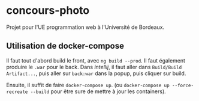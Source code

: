 # concours-photo

Projet pour l'UE programmation web à l'Université de Bordeaux.

## Utilisation de docker-compose
Il faut tout d'abord build le front, avec `ng build --prod`.
Il faut également produire le `.war` pour le back. Dans *intellij*, il faut aller dans `Build/Build Artifact...`, puis aller sur `back:war` dans la popup, puis cliquer sur build.

Ensuite, il suffit de faire `docker-compose up`. (ou `docker-compose up --force-recreate --build` pour être sure de mettre à jour les containers).